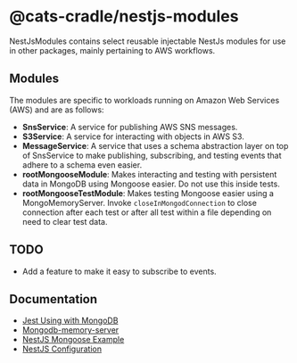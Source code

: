 # @cats-cradle/nestjs-modules

NestJsModules contains select reusable injectable NestJs modules for use in
other packages, mainly pertaining to AWS workflows.

## Modules

The modules are specific to workloads running on Amazon Web Services (AWS) and
are as follows:

- **SnsService**: A service for publishing AWS SNS messages.
- **S3Service**: A service for interacting with objects in AWS S3.
- **MessageService**: A service that uses a schema abstraction layer on top of
  SnsService to make publishing, subscribing, and testing events that adhere to
  a schema even easier.
- **rootMongooseModule**: Makes interacting and testing with persistent data in
  MongoDB using Mongoose easier. Do not use this inside tests.
- **rootMongooseTestModule**: Makes testing Mongoose easier using a
  MongoMemoryServer. Invoke `closeInMongodConnection` to close connection after
  each test or after all test within a file depending on need to clear test
  data.

## TODO

- Add a feature to make it easy to subscribe to events.

## Documentation

- [Jest Using with MongoDB](https://jestjs.io/docs/mongodb)
- [Mongodb-memory-server](https://github.com/nodkz/mongodb-memory-server)
- [NestJS Mongoose Example](https://github.com/nestjs/nest/tree/master/sample/14-mongoose-base)
- [NestJS Configuration](https://docs.nestjs.com/techniques/configuration#getting-started)
